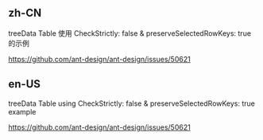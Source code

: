 ## zh-CN

treeData Table 使用 CheckStrictly: false & preserveSelectedRowKeys: true 的示例

https://github.com/ant-design/ant-design/issues/50621

## en-US

treeData Table using CheckStrictly: false & preserveSelectedRowKeys: true example

https://github.com/ant-design/ant-design/issues/50621

